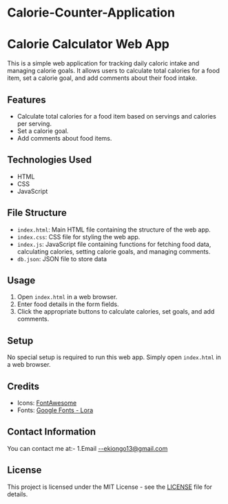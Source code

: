 # Calorie-Counter-Application
# Calorie Calculator Web App

This is a simple web application for tracking daily caloric intake and managing calorie goals. It allows users to calculate total calories for a food item, set a calorie goal, and add comments about their food intake.

## Features

- Calculate total calories for a food item based on servings and calories per serving.
- Set a calorie goal.
- Add comments about food items.

## Technologies Used

- HTML
- CSS
- JavaScript

## File Structure

- `index.html`: Main HTML file containing the structure of the web app.
- `index.css`: CSS file for styling the web app.
- `index.js`: JavaScript file containing functions for fetching food data, calculating calories, setting calorie goals, and managing comments.
- `db.json`: JSON file to store data 

## Usage

1. Open `index.html` in a web browser.
2. Enter food details in the form fields.
3. Click the appropriate buttons to calculate calories, set goals, and add comments.

## Setup

No special setup is required to run this web app. Simply open `index.html` in a web browser.

## Credits

- Icons: [FontAwesome](https://fontawesome.com/)
- Fonts: [Google Fonts - Lora](https://fonts.google.com/specimen/Lora)

## Contact Information

You can contact me at:-
1.Email --ekiongo13@gmail.com

## License

This project is licensed under the MIT License - see the [LICENSE](LICENSE) file for details.



